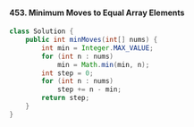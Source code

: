 #### 453. Minimum Moves to Equal Array Elements

```java
class Solution {
    public int minMoves(int[] nums) {
        int min = Integer.MAX_VALUE;
        for (int n : nums)
            min = Math.min(min, n);
        int step = 0;
        for (int n : nums)
            step += n - min;
        return step;
    }
}
```

